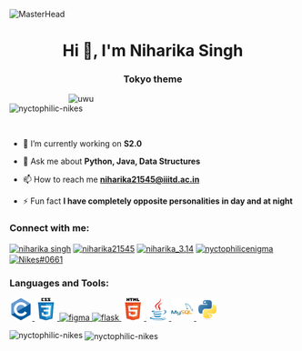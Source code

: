 ![MasterHead](https://i.pinimg.com/originals/70/9c/8d/709c8da4b207301a77fc503beec4e68f.png)
<h1 align="center">Hi 👋, I'm Niharika Singh</h1>
<h3 align="center">Tokyo theme</h3>
<img align="right" alt="uwu" width="400" src="https://i.pinimg.com/originals/e1/85/18/e18518c6d24257c6fb02e3c95a862d85.gif">

<p align="left"> <img src="https://komarev.com/ghpvc/?username=nyctophilic-nikes&label=Profile%20views&color=0e75b6&style=flat" alt="nyctophilic-nikes" /> </p>

<p align="left"> <a href="https://twitter.com/" target="blank"><img src="https://img.shields.io/twitter/follow/?logo=twitter&style=for-the-badge" alt="" /></a> </p>

- 🔭 I’m currently working on **S2.0**

- 💬 Ask me about **Python, Java, Data Structures**

- 📫 How to reach me **niharika21545@iiitd.ac.in**

- ⚡ Fun fact **I have completely opposite personalities in day and at night**

<h3 align="left">Connect with me:</h3>
<p align="left">
<a href="https://linkedin.com/in/niharika singh" target="blank"><img align="center" src="https://raw.githubusercontent.com/rahuldkjain/github-profile-readme-generator/master/src/images/icons/Social/linked-in-alt.svg" alt="niharika singh" height="30" width="40" /></a>
<a href="https://kaggle.com/niharika21545" target="blank"><img align="center" src="https://raw.githubusercontent.com/rahuldkjain/github-profile-readme-generator/master/src/images/icons/Social/kaggle.svg" alt="niharika21545" height="30" width="40" /></a>
<a href="https://instagram.com/niharika_3.14" target="blank"><img align="center" src="https://raw.githubusercontent.com/rahuldkjain/github-profile-readme-generator/master/src/images/icons/Social/instagram.svg" alt="niharika_3.14" height="30" width="40" /></a>
<a href="https://www.leetcode.com/nyctophilicenigma" target="blank"><img align="center" src="https://raw.githubusercontent.com/rahuldkjain/github-profile-readme-generator/master/src/images/icons/Social/leet-code.svg" alt="nyctophilicenigma" height="30" width="40" /></a>
<a href="https://discord.gg/Nikes#0661" target="blank"><img align="center" src="https://raw.githubusercontent.com/rahuldkjain/github-profile-readme-generator/master/src/images/icons/Social/discord.svg" alt="Nikes#0661" height="30" width="40" /></a>
</p>

<h3 align="left">Languages and Tools:</h3>
<p align="left"> <a href="https://www.cprogramming.com/" target="_blank" rel="noreferrer"> <img src="https://raw.githubusercontent.com/devicons/devicon/master/icons/c/c-original.svg" alt="c" width="40" height="40"/> </a> <a href="https://www.w3schools.com/css/" target="_blank" rel="noreferrer"> <img src="https://raw.githubusercontent.com/devicons/devicon/master/icons/css3/css3-original-wordmark.svg" alt="css3" width="40" height="40"/> </a> <a href="https://www.figma.com/" target="_blank" rel="noreferrer"> <img src="https://www.vectorlogo.zone/logos/figma/figma-icon.svg" alt="figma" width="40" height="40"/> </a> <a href="https://flask.palletsprojects.com/" target="_blank" rel="noreferrer"> <img src="https://www.vectorlogo.zone/logos/pocoo_flask/pocoo_flask-icon.svg" alt="flask" width="40" height="40"/> </a> <a href="https://www.w3.org/html/" target="_blank" rel="noreferrer"> <img src="https://raw.githubusercontent.com/devicons/devicon/master/icons/html5/html5-original-wordmark.svg" alt="html5" width="40" height="40"/> </a> <a href="https://www.java.com" target="_blank" rel="noreferrer"> <img src="https://raw.githubusercontent.com/devicons/devicon/master/icons/java/java-original.svg" alt="java" width="40" height="40"/> </a> <a href="https://www.mysql.com/" target="_blank" rel="noreferrer"> <img src="https://raw.githubusercontent.com/devicons/devicon/master/icons/mysql/mysql-original-wordmark.svg" alt="mysql" width="40" height="40"/> </a> <a href="https://www.python.org" target="_blank" rel="noreferrer"> <img src="https://raw.githubusercontent.com/devicons/devicon/master/icons/python/python-original.svg" alt="python" width="40" height="40"/> </a> </p>

<p><img align="left" src="https://github-readme-stats.vercel.app/api/top-langs?username=nyctophilic-nikes&show_icons=true&locale=en&layout=compact" alt="nyctophilic-nikes" /></p>

<p>&nbsp;<img align="center" src="https://github-readme-stats.vercel.app/api?username=nyctophilic-nikes&show_icons=true&locale=en" alt="nyctophilic-nikes" /></p>

